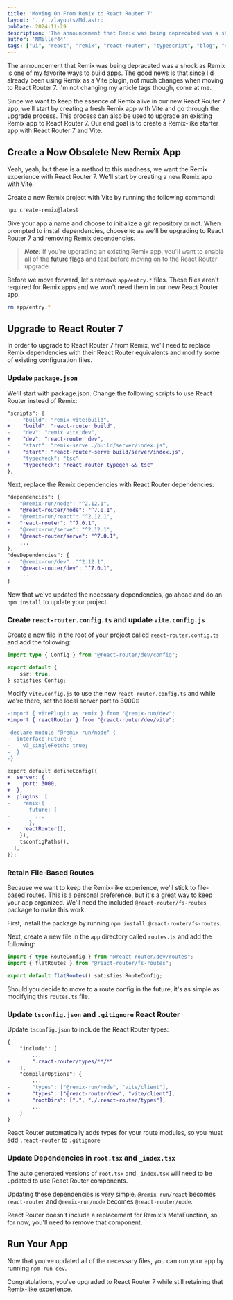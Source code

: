 ```yaml
---
title: 'Moving On From Remix to React Router 7'
layout: '../../layouts/Md.astro'
pubDate: 2024-11-29
description: 'The announcement that Remix was being deprecated was a shock as Remix is one of my favorite ways to build apps. In this article, I''ll demonstrate how little changes when moving from Remix with Vite to React Router 7.'
author: 'NMiller44'
tags: ["ui", "react", "remix", "react-router", "typescript", "blog", "vite"]
---
```

The announcement that Remix was being depracated was a shock as Remix is one of my favorite ways to build apps. The good news is that since I'd already been using Remix as a Vite plugin, not much changes when moving to React Router 7. I'm not changing my article tags though, come at me.

Since we want to keep the essence of Remix alive in our new React Router 7 app, we'll start by creating a fresh Remix app with Vite and go through the upgrade process. This process can also be used to upgrade an existing Remix app to React Router 7. Our end goal is to create a Remix-like starter app with React Router 7 and Vite.

## Create a Now Obsolete New Remix App

Yeah, yeah, but there is a method to this madness, we want the Remix experience with React Router 7. We'll start by creating a new Remix app with Vite.

Create a new Remix project with Vite by running the following command:

```bash
npx create-remix@latest
```

Give your app a name and choose to initialize a git repository or not. When prompted to install dependencies, choose `No` as we'll be upgrading to React Router 7 and removing Remix dependencies.

> ***Note:*** If you're upgrading an existing Remix app, you'll want to enable all of the [future flags](https://remix.run/docs/start/future-flags) and test before moving on to the React Router upgrade.

Before we move forward, let's remove `app/entry.*` files. These files aren't required for Remix apps and we won't need them in our new React Router app.

```bash
rm app/entry.*
```

## Upgrade to React Router 7

In order to upgrade to React Router 7 from Remix, we'll need to replace Remix dependencies with their React Router equivalents and modify some of existing configuration files.


### Update `package.json`

We'll start with package.json. Change the following scripts to use React Router instead of Remix:

```diff
"scripts": {
-    "build": "remix vite:build",
+    "build": "react-router build",
-    "dev": "remix vite:dev",
+    "dev": "react-router dev",
-    "start": "remix-serve ./build/server/index.js",
+    "start": "react-router-serve build/server/index.js",
-    "typecheck": "tsc"
+    "typecheck": "react-router typegen && tsc"
},
```

Next, replace the Remix dependencies with React Router dependencies:

```diff
"dependencies": {
-   "@remix-run/node": "^2.12.1",
+   "@react-router/node": "^7.0.1",
-   "@remix-run/react": "^2.12.1",
+   "react-router": "^7.0.1",
-   "@remix-run/serve": "^2.12.1",
+   "@react-router/serve": "^7.0.1",
    ...
},
"devDependencies": {
-   "@remix-run/dev": "^2.12.1",
+   "@react-router/dev": "^7.0.1",
    ...
}
```

Now that we've updated the necessary dependencies, go ahead and do an `npm install` to update your project.

### Create `react-router.config.ts` and update `vite.config.js`

Create a new file in the root of your project called `react-router.config.ts` and add the following:

```ts
import type { Config } from "@react-router/dev/config";

export default {
    ssr: true,
} satisfies Config;
```

Modify `vite.config.js` to use the new `react-router.config.ts` and while we're there, set the local server port to 3000::

```diff
-import { vitePlugin as remix } from "@remix-run/dev";
+import { reactRouter } from "@react-router/dev/vite";

-declare module "@remix-run/node" {
-  interface Future {
-    v3_singleFetch: true;
-  }
-}

export default defineConfig({
+  server: {
+    port: 3000,
+  },
+  plugins: [
-    remix({
-      future: {
-        ...
-      },
+    reactRouter(),
    }),
    tsconfigPaths(),
  ],
});
```

### Retain File-Based Routes

Because we want to keep the Remix-like experience, we'll stick to  file-based routes. This is a personal preference, but it's a great way to keep your app organized. We'll need the included `@react-router/fs-routes` package to make this work.

First, install the package by running `npm install @react-router/fs-routes`.

Next, create a new file in the `app` directory called `routes.ts` and add the following:

```ts
import { type RouteConfig } from "@react-router/dev/routes";
import { flatRoutes } from "@react-router/fs-routes";

export default flatRoutes() satisfies RouteConfig;
```

Should you decide to move to a route config in the future, it's as simple as modifying this `routes.ts` file. 

### Update `tsconfig.json` and `.gitignore` React Router

Update `tsconfig.json` to include the React Router types:

```diff
{
    "include": [
        ...
+       ".react-router/types/**/*"
    ],
    "compilerOptions": {
        ...
-       "types": ["@remix-run/node", "vite/client"],
+       "types": ["@react-router/dev", "vite/client"],
+       "rootDirs": [".", "./.react-router/types"],
        ...        
    }
}
```

React Router automatically adds types for your route modules, so you must add `.react-router` to `.gitignore`

### Update Dependencies in `root.tsx` and `_index.tsx`

The auto generated versions of `root.tsx` and `_index.tsx` will need to be updated to use React Router components.

Updating these dependencies is very simple. `@remix-run/react` becomes `react-router` and `@remix-run/node` becomes `@react-router/node`.

React Router doesn't include a replacement for Remix's MetaFunction, so for now, you'll need to remove that component.

## Run Your App

Now that you've updated all of the necessary files, you can run your app by running `npm run dev`.

Congratulations, you've upgraded to React Router 7 while still retaining that Remix-like experience.









